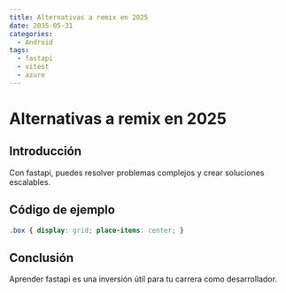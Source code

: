 ```yaml
---
title: Alternativas a remix en 2025
date: 2035-05-31
categories:
  - Android
tags:
  - fastapi
  - vitest
  - azure
---
```


# Alternativas a remix en 2025

## Introducción

Con fastapi, puedes resolver problemas complejos y crear soluciones escalables.

## Código de ejemplo

```css
.box { display: grid; place-items: center; }
```

## Conclusión

Aprender fastapi es una inversión útil para tu carrera como desarrollador.